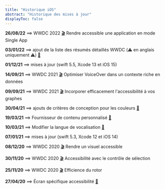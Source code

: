 ```yaml
---
title: "Historique iOS"
abstract: "Historique des mises à jour"
displayToc: false
---
```


**26/08/22** ⟹ WWDC 2022 <a href="../wwdc/2022/10152/">🎬</a> Rendre accessible une application en mode Single App

**03/01/22** ⟹ ajout de la liste des résumés détaillés WWDC (⚠️ en anglais uniquement ⚠️) <a href="../../../../en/mobile/ios/wwdc/nota11y">🔖</a>

**01/12/21** ⟹ mises à jour (swift 5.5, Xcode 13 et iOS 15)

**14/09/21** ⟹ WWDC 2021 <a href="../wwdc/2021/121/">🎬</a> Optimiser VoiceOver dans un contexte riche en données

**09/09/21** ⟹ WWDC 2021 <a href="../wwdc/2021/122/">🎬</a> Incorporer efficacement l'accessibilité à vos graphes

**30/04/21** ⟹ ajouts de critères de conception pour les couleurs <a href="../conception/#couleurs">🔖</a>

**19/03/21** ⟹ Fournisseur de contenu personnalisé <a href="../developpement/#fournisseur-de-contenu-personnalise">🔖</a>

**10/03/21** ⟹ Modifier la langue de vocalisation <a href="../developpement/#modifier-la-langue-de-vocalisation">🔖</a>

**07/01/21** ⟹ mises à jour (swift 5.3, Xcode 12 et iOS 14)

**08/12/20** ⟹ WWDC 2020 <a href="../wwdc/2020/020/">🎬</a> Rendre un visuel accessible

**30/11/20** ⟹ WWDC 2020 <a href="../wwdc/2020/019/">🎬</a> Accessibilité avec le contrôle de sélection

**25/11/20** ⟹ WWDC 2020 <a href="../wwdc/2020/116/">🎬</a> Efficience du rotor

**27/04/20** ⟹ Écran spécifique accessibilité <a href="../conception/#ecran-specifique-accessibilite">🔖</a>